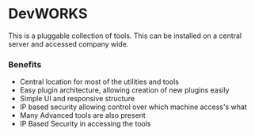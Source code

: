# DevWORKS

This is a pluggable collection of tools. This can be installed on a central server and accessed company wide.

### Benefits
+ Central location for most of the utilities and tools
+ Easy plugin architecture, allowing creation of new plugins easily
+ Simple UI and responsive structure
+ IP based security allowing control over which machine access's what
+ Many Advanced tools are also present
+ IP Based Security in accessing the tools
